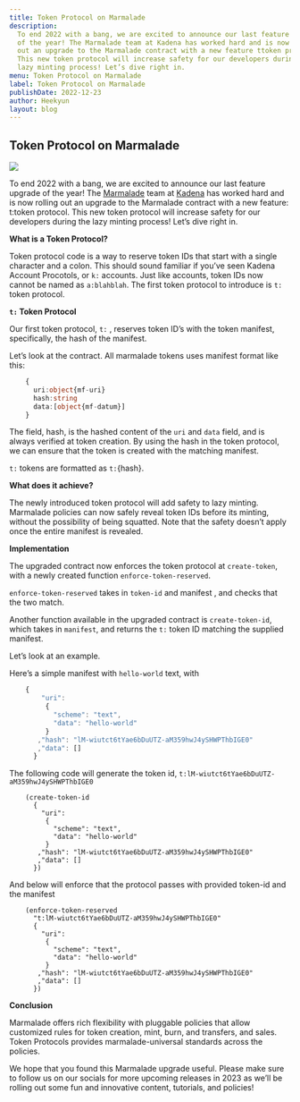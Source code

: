 ```yaml
---
title: Token Protocol on Marmalade
description:
  To end 2022 with a bang, we are excited to announce our last feature upgrade
  of the year! The Marmalade team at Kadena has worked hard and is now rolling
  out an upgrade to the Marmalade contract with a new feature ttoken protocol.
  This new token protocol will increase safety for our developers during the
  lazy minting process! Let’s dive right in.
menu: Token Protocol on Marmalade
label: Token Protocol on Marmalade
publishDate: 2022-12-23
author: Heekyun
layout: blog
---
```


## Token Protocol on Marmalade

![](/assets/blog/1_PMdTOo8SNitmuC9rU75ahg.webp)

To end 2022 with a bang, we are excited to announce our last feature upgrade of
the year! The [Marmalade](https://marmalade.art/) team at
[Kadena](https://kadena.io/) has worked hard and is now rolling out an upgrade
to the Marmalade contract with a new feature: t:token protocol. This new token
protocol will increase safety for our developers during the lazy minting
process! Let’s dive right in.

**What is a Token Protocol?**

Token protocol code is a way to reserve token IDs that start with a single
character and a colon. This should sound familiar if you’ve seen Kadena Account
Procotols, or `k:` accounts. Just like accounts, token IDs now cannot be named
as `a:blahblah`. The first token protocol to introduce is `t:` token protocol.

**`t:` Token Protocol**

Our first token protocol, `t:` , reserves token ID’s with the token manifest,
specifically, the hash of the manifest.

Let’s look at the contract. All marmalade tokens uses manifest format like this:

```typescript
    {
      uri:object{mf-uri}
      hash:string
      data:[object{mf-datum}]
    }
```

The field, hash, is the hashed content of the `uri` and `data` field, and is
always verified at token creation. By using the hash in the token protocol, we
can ensure that the token is created with the matching manifest.

`t:` tokens are formatted as `t:`\{hash\}.

**What does it achieve?**

The newly introduced token protocol will add safety to lazy minting. Marmalade
policies can now safely reveal token IDs before its minting, without the
possibility of being squatted. Note that the safety doesn’t apply once the
entire manifest is revealed.

**Implementation**

The upgraded contract now enforces the token protocol at `create-token`, with a
newly created function `enforce-token-reserved`.

`enforce-token-reserved` takes in `token-id` and manifest , and checks that the
two match.

Another function available in the upgraded contract is `create-token-id`, which
takes in `manifest`, and returns the `t:` token ID matching the supplied
manifest.

Let’s look at an example.

Here’s a simple manifest with `hello-world` text, with

```typescript
    {
        "uri":
         {
           "scheme": "text",
           "data": "hello-world"
         }
       ,"hash": "lM-wiutct6tYae6bDuUTZ-aM359hwJ4ySHWPThbIGE0"
       ,"data": []
      }
```

The following code will generate the token id,
`t:lM-wiutct6tYae6bDuUTZ-aM359hwJ4ySHWPThbIGE0`

```pact
    (create-token-id
      {
        "uri":
         {
           "scheme": "text",
           "data": "hello-world"
         }
       ,"hash": "lM-wiutct6tYae6bDuUTZ-aM359hwJ4ySHWPThbIGE0"
       ,"data": []
      })
```

And below will enforce that the protocol passes with provided token-id and the
manifest

```pact
    (enforce-token-reserved
      "t:lM-wiutct6tYae6bDuUTZ-aM359hwJ4ySHWPThbIGE0"
      {
        "uri":
         {
           "scheme": "text",
           "data": "hello-world"
         }
       ,"hash": "lM-wiutct6tYae6bDuUTZ-aM359hwJ4ySHWPThbIGE0"
       ,"data": []
      })
```

**Conclusion**

Marmalade offers rich flexibility with pluggable policies that allow customized
rules for token creation, mint, burn, and transfers, and sales. Token Protocols
provides marmalade-universal standards across the policies.

We hope that you found this Marmalade upgrade useful. Please make sure to follow
us on our socials for more upcoming releases in 2023 as we’ll be rolling out
some fun and innovative content, tutorials, and policies!
